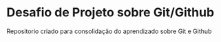 # Desafio de Projeto sobre Git/Github
Repositorio criado para consolidação do aprendizado sobre Git e Github
